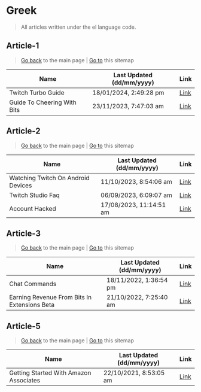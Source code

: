 # Greek
> All articles written under the el language code. 

## Article-1
> [Go back](../README.md) to the main page | [Go to](https://help.twitch.tv/s/sitemap-topicarticle-1.xml) this sitemap

| Name                        | Last Updated (dd/mm/yyyy) | Link                                                                              |
|-----------------------------|---------------------------|-----------------------------------------------------------------------------------|
| Twitch Turbo Guide          | 18/01/2024, 2:49:28 pm    | [Link](https://help.twitch.tv/s/article/twitch-turbo-guide?language=el)           |
| Guide To Cheering With Bits | 23/11/2023, 7:47:03 am    | [Link](https://help.twitch.tv/s/article/guide-to-cheering-with-bits?language=el)  |



## Article-2
> [Go back](../README.md) to the main page | [Go to](https://help.twitch.tv/s/sitemap-topicarticle-2.xml) this sitemap

| Name                               | Last Updated (dd/mm/yyyy) | Link                                                                                     |
|------------------------------------|---------------------------|------------------------------------------------------------------------------------------|
| Watching Twitch On Android Devices | 11/10/2023, 8:54:06 am    | [Link](https://help.twitch.tv/s/article/watching-twitch-on-android-devices?language=el)  |
| Twitch Studio Faq                  | 06/09/2023, 6:09:07 am    | [Link](https://help.twitch.tv/s/article/twitch-studio-faq?language=el)                   |
| Account Hacked                     | 17/08/2023, 11:14:51 am   | [Link](https://help.twitch.tv/s/article/account-hacked?language=el)                      |



## Article-3
> [Go back](../README.md) to the main page | [Go to](https://help.twitch.tv/s/sitemap-topicarticle-3.xml) this sitemap

| Name                                         | Last Updated (dd/mm/yyyy) | Link                                                                                               |
|----------------------------------------------|---------------------------|----------------------------------------------------------------------------------------------------|
| Chat Commands                                | 18/11/2022, 1:36:54 pm    | [Link](https://help.twitch.tv/s/article/chat-commands?language=el)                                 |
| Earning Revenue From Bits In Extensions Beta | 21/10/2022, 7:25:40 am    | [Link](https://help.twitch.tv/s/article/earning-revenue-from-bits-in-extensions-beta?language=el)  |



## Article-5
> [Go back](../README.md) to the main page | [Go to](https://help.twitch.tv/s/sitemap-topicarticle-5.xml) this sitemap

| Name                                   | Last Updated (dd/mm/yyyy) | Link                                                                                         |
|----------------------------------------|---------------------------|----------------------------------------------------------------------------------------------|
| Getting Started With Amazon Associates | 22/10/2021, 8:53:05 am    | [Link](https://help.twitch.tv/s/article/getting-started-with-amazon-associates?language=el)  |



